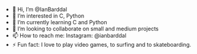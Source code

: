 - 👋 Hi, I’m @IanBarddal
- 👀 I’m interested in C, Python
- 🌱 I’m currently learning C and Python
- 💞️ I’m looking to collaborate on small and medium projects
- 📫 How to reach me: Instagram: @ianbarddal
- ⚡ Fun fact: I love to play video games, to surfing and to skateboarding.

<!---
IanBarddal/IanBarddal is a ✨ special ✨ repository because its `README.md` (this file) appears on your GitHub profile.
You can click the Preview link to take a look at your changes.
--->
